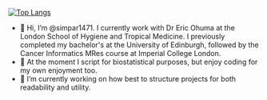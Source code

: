 [![Top Langs](https://github-readme-stats.vercel.app/api/top-langs/?username=simpar1471&theme=highcontrast&layout=compact)](https://github.com/anuraghazra/github-readme-stats)
- 👋 Hi, I’m @simpar1471. I currently work with Dr Eric Ohuma at the London School of Hygiene and Tropical Medicine. I previously completed my bachelor's at the University of Edinburgh, followed by the Cancer Informatics MRes course at Imperial College London.
- 👀 At the moment I script for biostatistical purposes, but enjoy coding for my own enjoyment too.
- 🌱 I’m currently working on how best to structure projects for both readability and utility.

<!---
simpar1471/simpar1471 is a ✨ special ✨ repository because its `README.md` (this file) appears on your GitHub profile.
You can click the Preview link to take a look at your changes.
--->

